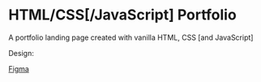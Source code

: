 # HTML/CSS[/JavaScript] Portfolio

A portfolio landing page created with vanilla HTML, CSS [and JavaScript]

Design:

[Figma](<https://www.figma.com/file/yqiezSds8oPEGCNDkNx3hQ/Bruno-%E2%80%93-Designer-Portfolio-Template-(Community)?node-id=0%3A1&t=xyPjDQve2LUJosBi-1>)
